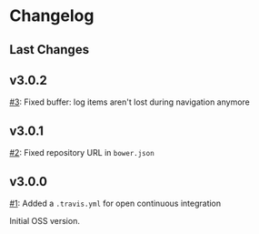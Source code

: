 # Changelog

## Last Changes


## v3.0.2

[#3](https://github.com/LaxarJS/ax-log-activity/issues/3): Fixed buffer: log items aren't lost during navigation anymore


## v3.0.1

[#2](https://github.com/LaxarJS/ax-log-activity/issues/2): Fixed repository URL in `bower.json`


## v3.0.0

[#1](https://github.com/LaxarJS/ax-log-activity/issues/1): Added a `.travis.yml` for open continuous integration

Initial OSS version.

